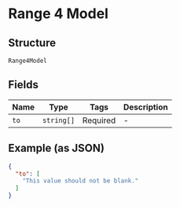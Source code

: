 
# Range 4 Model

## Structure

`Range4Model`

## Fields

| Name | Type | Tags | Description |
|  --- | --- | --- | --- |
| `to` | `string[]` | Required | - |

## Example (as JSON)

```json
{
  "to": [
    "This value should not be blank."
  ]
}
```

